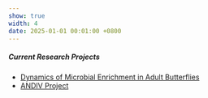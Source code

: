```yaml
---
show: true
width: 4
date: 2025-01-01 00:01:00 +0800
---
```


<div class="p-4">
    <h5>Current Research Projects</h5>
      <ul>
      <li><a href="#Pieris">Dynamics of Microbial Enrichment in Adult Butterflies</a></li>
      <li><a href="#ANDIV">ANDIV Project</a></li>
  </ul> 
  </div>
